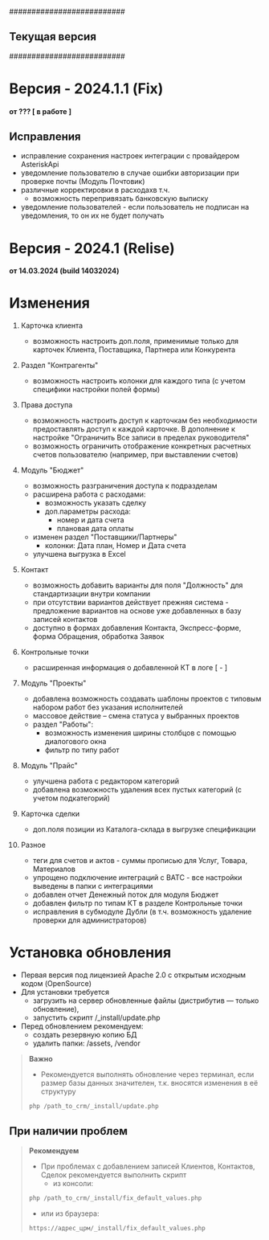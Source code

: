 ##########################
##    Текущая версия    ##
##########################

<a id="????"></a>
# Версия - 2024.1.1 (Fix)
#### от ??? [ в работе ]

## Исправления

- исправление сохранения настроек интеграции с провайдером AsteriskApi
- уведомление пользователю в случае ошибки авторизации при проверке почты (Модуль Почтовик)
- различные корректировки в расходахв т.ч.
  - возможность перепривязать банковскую выписку
- уведомление пользователей - если пользователь не подписан на уведомления, то он их не будет получать


<a id="14032024"></a>
# Версия - 2024.1 (Relise)
#### от 14.03.2024 (build 14032024)

# Изменения

1. Карточка клиента
   - возможность настроить доп.поля, применимые только для карточек Клиента, Поставщика, Партнера или Конкурента


2. Раздел "Контрагенты"
   - возможность настроить колонки для каждого типа (с учетом специфики настройки полей формы)


3. Права доступа
   - возможность настроить доступ к карточкам без необходимости предоставлять доступ к каждой карточке. В дополнение к настройке "Ограничить Все записи в пределах руководителя"
   - возможность ограничить отображение конкретных расчетных счетов пользователю (например, при выставлении счетов)


4. Модуль "Бюджет"
   - возможность разграничения доступа к подразделам
   - расширена работа с расходами:
     - возможность указать сделку
     - доп.параметры расхода:
       - номер и дата счета
       - плановая дата оплаты
   - изменен раздел "Поставщики/Партнеры"
     - колонки: Дата план, Номер и Дата счета
   - улучшена выгрузка в Excel


5. Контакт
    - возможность добавить варианты для поля "Должность" для стандартизации внутри компании
    - при отсутствии вариантов действует прежняя система - предложение вариантов на основе уже добавленных в базу записей контактов
    - доступно в формах добавления Контакта, Экспресс-форме, форма Обращения, обработка Заявок


6. Контрольные точки
    - расширенная информация о добавленной КТ в логе [ - ]


7. Модуль "Проекты"
    - добавлена возможность создавать шаблоны проектов с типовым набором работ без указания исполнителей
    - массовое действие – смена статуса у выбранных проектов
    - раздел "Работы": 
      - возможность изменения ширины столбцов с помощью диалогового окна
      - фильтр по типу работ


8. Модуль "Прайс"
    - улучшена работа с редактором категорий
    - добавлена возможность удаления всех пустых категорий (с учетом подкатегорий)


9. Карточка сделки
    - доп.поля позиции из Каталога-склада в выгрузке спецификации


10. Разное
    - теги для счетов и актов - суммы прописью для Услуг, Товара, Материалов
    - упрощено подключение интеграций с ВАТС - все настройки выведены в папки с интеграциями
    - добавлен отчет Денежный поток для модуля Бюджет
    - добавлен фильтр по типам КТ в разделе Контрольные точки
    - исправления в субмодуле Дубли (в т.ч. возможность удаление проверки для администраторов)


# Установка обновления

- Первая версия под лицензией Apache 2.0 с открытым исходным кодом (OpenSource)
- Для установки требуется
    - загрузить на сервер обновленные файлы (дистрибутив — только обновление),
    - запустить скрипт /_install/update.php
- Перед обновлением рекомендуем:
    - создать резервную копию БД
    - удалить папки: /assets, /vendor

>
> <b class="red">Важно</b>
> - Рекомендуется выполнять обновление через терминал, если размер базы данных значителен, т.к. вносятся изменения в её структуру
> ```php
> php /path_to_crm/_install/update.php
> ```
>

## При наличии проблем

>
> <b class="red">Рекомендуем</b>
> - При проблемах с добавлением записей Клиентов, Контактов, Сделок рекомендуется выполнить скрипт
>   - из консоли:
> ```php
> php /path_to_crm/_install/fix_default_values.php
> ```
>    - или из браузера:
> ```html
> https://адрес_црм/_install/fix_default_values.php
> ```
>